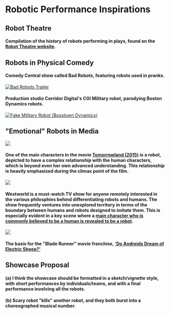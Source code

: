 # Robotic Performance Inspirations

## Robot Theatre
#### Compilation of the history of robots performing in plays, found on the [Robot Theatre website](https://www.robottheatre.co.uk/robot-performances).

## Robots in Physical Comedy
#### Comedy Central show called Bad Robots, featuring robots used in pranks.

[![Bad Robots Trailer](https://img.youtube.com/vi/JDiytJb2Kvo/0.jpg)](https://www.youtube.com/watch?v=JDiytJb2Kvo)

#### Production studio Corridor Digital's CGI Military robot, parodying Boston Dynamics robots.

[![Fake Military Robot (Bosstown Dynamics)](https://img.youtube.com/vi/y3RIHnK0_NE/0.jpg)](https://www.youtube.com/watch?v=y3RIHnK0_NE)

## "Emotional" Robots in Media
[![](https://images-na.ssl-images-amazon.com/images/I/81k3MzeXBpL._SY606_.jpg)](https://mixdrop.co/f/03m9c)

#### One of the main characters in the movie [Tomorrowland (2015)](https://mixdrop.co/f/03m9c) is a robot, depicted to have a complex relationship with the human characters, which is beyond even her own advanced understanding. This relationship is heavily emphasized during the climax point of the film.

[![](https://d3tudoxwnizvk7.cloudfront.net/keyart-jpeg/tv/media/browser/westworld_season1_keyart.jpg)](https://www.youtube.com/watch?v=o0iAY0f-BIM)

#### Westworld is a must-watch TV show for anyone remotely interested in the various philosphies behind differentiating robots and humans. The show frequently ventures into unexplored territory in terms of the boundary between humans and robots designed to imitate them. This is especially evident in a key scene where a [main character who is commonly believed to be a human is revealed to be a robot](https://www.youtube.com/watch?v=o0iAY0f-BIM).

[![](hhttps://images-na.ssl-images-amazon.com/images/I/51%2BD6mC%2BMfL.jpg)](https://en.wikipedia.org/wiki/Do_Androids_Dream_of_Electric_Sheep%3F)

#### The basis for the "Blade Runner" movie franchise, ['Do Androids Dream of Electric Sheep?'](https://en.wikipedia.org/wiki/Do_Androids_Dream_of_Electric_Sheep%3F)

## Showcase Proposal

#### (a) I think the showcase should be formatted in a sketch/vignette style, with short performances by individuals/teams, and with a final performance involving all the robots.

#### (b) Scary robot "kills" another robot, and they both burst into a choreographed musical number.

